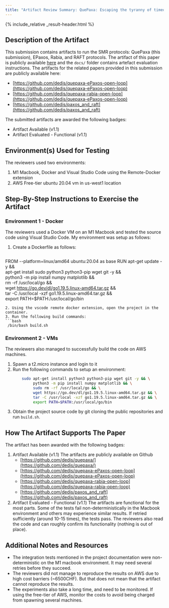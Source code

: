 ```yaml
---
title: "Artifact Review Summary: QuePaxa: Escaping the tyranny of timeouts in consensus"
---
```


{% include_relative _result-header.html %}

## Description of the Artifact

This submission contains artifacts to run the SMR protocols: QuePaxa (this submission), EPaxos, Rabia, and RAFT protocols.
The artifact of this paper is publicly available [here](https://github.com/dedis/quepaxa/) and the `docs/` folder contains artefact evaluation instructions.
The artifacts for the related papers provided in this submission are publicly available here:
- [https://github.com/dedis/quepaxa-ePaxos-open-loop](https://github.com/dedis/quepaxa-ePaxos-open-loop)
- [https://github.com/dedis/quepaxa-rabia-open-loop](https://github.com/dedis/quepaxa-ePaxos-open-loop)
- [https://github.com/dedis/paxos_and_raft](https://github.com/dedis/paxos_and_raft)

The submitted artifacts are awarded the following badges:
- Artifact Available (v1.1)
- Artifact Evaluated - Functional (v1.1)

## Environment(s) Used for Testing

The reviewers used two environments:
1. M1 Macbook, Docker and Visual Studio Code using the Remote-Docker extension
2. AWS Free-tier ubuntu 20.04 vm in us-west1 location
   
## Step-By-Step Instructions to Exercise the Artifact

### Environment 1 - Docker

The reviewers used a Docker VM on an M1 Macbook and tested the source code using Visual Studio Code.
My environment was setup as follows:
1. Create a Dockerfile as follows:
   ```
  FROM --platform=linux/amd64 ubuntu:20.04 as base
  RUN apt-get update -y && \
            apt-get install sudo python3 python3-pip wget git -y && \
            python3 -m pip install numpy matplotlib && \
            rm -rf /usr/local/go && \
            wget https://go.dev/dl/go1.19.5.linux-amd64.tar.gz && \
            tar -C /usr/local -xzf go1.19.5.linux-amd64.tar.gz && \
            export PATH=$PATH:/usr/local/go/bin
   ```
2. Using the vscode remote docker extension, open the project in the container.
3. Run the following build commands:
   ```bash
    /bin/bash build.sh
   ```
   
### Environment 2 - VMs

The reviewers also managed to successfully build the code on AWS machines.
1. Spawn a t2.micro instance and login to it
2. Run the following commands to setup an environment:
   ```bash
       sudo apt-get install python3 python3-pip wget git -y && \
            python3 -m pip install numpy matplotlib && \
            sudo rm -rf /usr/local/go && \
            wget https://go.dev/dl/go1.19.5.linux-amd64.tar.gz && \
            tar -C /usr/local -xzf go1.19.5.linux-amd64.tar.gz && \
            export PATH=$PATH:/usr/local/go/bin
   ```
3. Obtain the project source code by git cloning the public repositories and run `build.sh`.

## How The Artifact Supports The Paper

The artifact has been awarded with the following badges:
1. Artifact Available (v1.1) 
   The artifacts are publicly available on Github 
   - [https://github.com/dedis/quepaxa/](https://github.com/dedis/quepaxa/)
   - [https://github.com/dedis/quepaxa-ePaxos-open-loop](https://github.com/dedis/quepaxa-ePaxos-open-loop)
   - [https://github.com/dedis/quepaxa-rabia-open-loop](https://github.com/dedis/quepaxa-rabia-open-loop)
   - [https://github.com/dedis/paxos_and_raft](https://github.com/dedis/paxos_and_raft)
2. Artifact Evaluated - Functional (v1.1)
   The artifacts are functional for the most parts. 
   Some of the tests fail non-deterministically in the Macbook environment and others may experience similar results. If retried sufficiently (around 10-15 times), the tests pass. The reviewers also read the code and can roughly confirm its functionality (nothing is out of place).

## Additional Notes and Resources

- The integration tests mentioned in the project documentation were non-deterministic on the M1 macbook environment. It may need several retries before they succeed.
- The reviewers did not manage to reproduce the results on AWS due to high cost barriers (~6500CHF). But that does not mean that the artifact cannot reproduce the results.
- The experiments also take a long time, and need to be monitored. If using the free-tier of AWS, monitor the costs to avoid being charged from spawning several machines.

